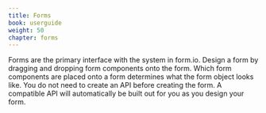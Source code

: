 ```yaml
---
title: Forms
book: userguide
weight: 50
chapter: forms
---
```

<p>Forms are the primary interface with the system in form.io. Design a form by dragging and dropping form components onto the form. Which form components are placed onto a form determines what the form object looks like. You do not need to create an API before creating the form. A compatible API will automatically be built out for you as you design your form.</p>
